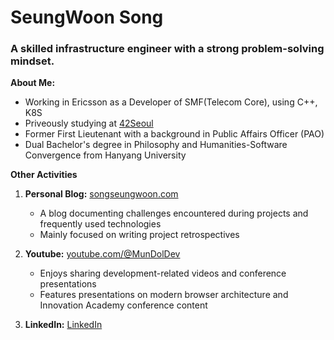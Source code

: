 # SeungWoon Song

### A skilled infrastructure engineer with a strong problem-solving mindset.

**About Me:**
- Working in Ericsson as a Developer of SMF(Telecom Core), using C++, K8S
- Priveously studying at [42Seoul](https://42seoul.kr)
- Former First Lieutenant with a background in Public Affairs Officer (PAO)
- Dual Bachelor's degree in Philosophy and Humanities-Software Convergence from Hanyang University

**Other Activities**
1. **Personal Blog:** [songseungwoon.com](https://songseungwoon.com)
    - A blog documenting challenges encountered during projects and frequently used technologies
    - Mainly focused on writing project retrospectives

2. **Youtube:** [youtube.com/@MunDolDev](https://www.youtube.com/@MunDolDev)
    - Enjoys sharing development-related videos and conference presentations
    - Features presentations on modern browser architecture and Innovation Academy conference content
3. **LinkedIn:** [LinkedIn](https://www.linkedin.com/in/sungwoonsong/)


